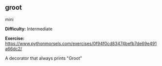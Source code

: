 ## groot
mini

**Difficulty:** Intermediate

**Exercise:** https://www.pythonmorsels.com/exercises/0f94f0cd83474befb7de69e491a66dc2/

A decorator that always prints "Groot"
    
